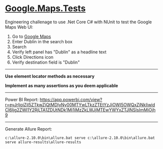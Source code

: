 # [Google.Maps.Tests](https://www.google.com/maps)

Engineering challenage to use .Net Core C# with NUnit to test the Google Maps Web UI:
1. Go to [Google Maps](https://www.google.com/maps)
2. Enter Dublin in the search box
3. Search
4. Verify left panel has "Dublin" as a headline text
5. Click Directions icon
6. Verify destination field is "Dublin"
---
**Use element locator methods as necessary**

**Implement as many assertions as you deem applicable**

---
Power BI Report: 
https://app.powerbi.com/view?r=eyJrIjoiZjI5ZTkwZjQtMDIyNy00MTYwLTkzZTEtYzJjOWI5OWQxZjNkIiwidCI6Ijg2ZWI1Y2RjLTA1ZDUtNDk1Mi1iMzZkLWJjMTEwYWYxZTJlNSIsImMiOjh9

---
Generate Allure Report:
```
c:\allure-2.10.0\bin\allure.bat serve c:\allure-2.10.0\bin\allure.bat serve allure-results\allure-results
```
